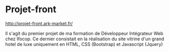 # Projet-front

http://projet-front.ark-market.fr/

Il s'agit du premier projet de ma formation de Développeur Intégrateur Web chez Ifocop.
Ce dernier consistait en la réalisation du site vitrine d'un grand hotel de luxe uniquement en HTML, CSS (Bootstrap) et Javascript (Jquery)
